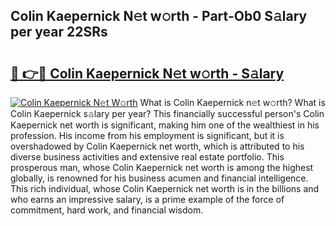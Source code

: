 ## Colin Kaepernick N𝚎t w𝚘rth - Part-Ob0 S𝚊lary per year 22SRs

# <h2><a href="http://gc1iehg.nevu.top/?p=Colin+Kaepernick">🔗 👉🔴 Colin Kaepernick N𝚎t w𝚘rth - S𝚊lary</a></h2>

[![Colin Kaepernick N𝚎t W𝚘rth](https://i.imgur.com/Oavwk0R.jpeg)](http://gc1iehg.nevu.top/?p=Colin+Kaepernick)
What is Colin Kaepernick n𝚎t w𝚘rth? What is Colin Kaepernick s𝚊lary per year?
This financially successful person's Colin Kaepernick net worth is significant, making him one of the wealthiest in his profession. His income from his employment is significant, but it is overshadowed by Colin Kaepernick net worth, which is attributed to his diverse business activities and extensive real estate portfolio. This prosperous man, whose Colin Kaepernick net worth is among the highest globally, is renowned for his business acumen and financial intelligence. This rich individual, whose Colin Kaepernick net worth is in the billions and who earns an impressive salary, is a prime example of the force of commitment, hard work, and financial wisdom.
